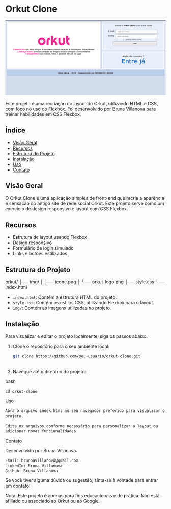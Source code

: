# Orkut Clone

![Interface do Projeto](img/image.png)

Este projeto é uma recriação do layout do Orkut, utilizando HTML e CSS, com foco no uso do Flexbox. Foi desenvolvido por Bruna Villanova para treinar habilidades em CSS Flexbox.

## Índice

- [Visão Geral](#visão-geral)
- [Recursos](#recursos)
- [Estrutura do Projeto](#estrutura-do-projeto)
- [Instalação](#instalação)
- [Uso](#uso)
- [Contato](#contato)

## Visão Geral

O Orkut Clone é uma aplicação simples de front-end que recria a aparência e sensação do antigo site de rede social Orkut. Este projeto serve como um exercício de design responsivo e layout com CSS Flexbox.

## Recursos

- Estrutura de layout usando Flexbox
- Design responsivo
- Formulário de login simulado
- Links e botões estilizados

## Estrutura do Projeto

orkut/
├── img/
│ ├── icone.png
│ └── orkut-logo.png
├── style.css
└── index.html


- `index.html`: Contém a estrutura HTML do projeto.
- `style.css`: Contém os estilos CSS, utilizando Flexbox para o layout.
- `img/`: Contém as imagens utilizadas no projeto.

## Instalação

Para visualizar e editar o projeto localmente, siga os passos abaixo:

1. Clone o repositório para o seu ambiente local:
   ```bash
   git clone https://github.com/seu-usuario/orkut-clone.git



2. Navegue até o diretório do projeto:

bash

    cd orkut-clone

Uso

    Abra o arquivo index.html no seu navegador preferido para visualizar o projeto.

    Edite os arquivos conforme necessário para personalizar o layout ou adicionar novas funcionalidades.

Contato

Desenvolvido por Bruna Villanova.

    Email: brunnavillanova@gmail.com
    LinkedIn: Bruna Villanova
    GitHub: Bruna Villanova

Se você tiver alguma dúvida ou sugestão, sinta-se à vontade para entrar em contato!


Nota: Este projeto é apenas para fins educacionais e de prática. Não está afiliado ou associado ao Orkut ou ao Google.